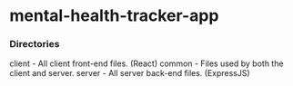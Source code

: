 # mental-health-tracker-app

### Directories

client - All client front-end files. (React)
common - Files used by both the client and server.
server - All server back-end files. (ExpressJS)